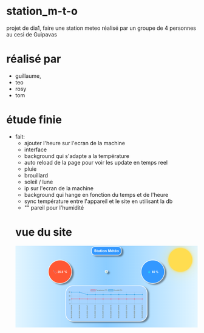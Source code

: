 # station_m-t-o
projet de dia1, faire une station meteo réalisé par un groupe de 4 personnes au cesi de Guipavas

# réalisé par 
- guillaume,
- teo
- rosy
- tom

# étude finie
- fait:
     - ajouter l'heure sur l'ecran de la machine
     -  interface 
     - background qui s'adapte a la température
     - auto reload de la page pour voir les update en temps reel 
     - pluie
     - brouillard
     - soleil / lune
     - ip sur l'ecran de la machine
     - background qui hange en fonction du temps et de l'heure
     - sync température entre l'appareil et le site en utilisant la db
     - "" pareil pour l'humidité
  # vue du site
  ![preview](https://github.com/GuiguiSlide/GuiguiSlide-station_m-t-o/blob/main/picture%201.png)
